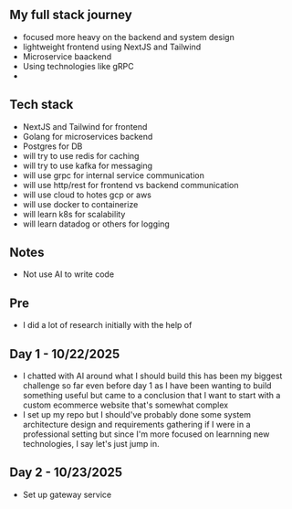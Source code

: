 ## My full stack journey

- focused more heavy on the backend and system design
- lightweight frontend using NextJS and Tailwind
- Microservice baackend
- Using technologies like gRPC
-

## Tech stack

- NextJS and Tailwind for frontend
- Golang for microservices backend
- Postgres for DB
- will try to use redis for caching
- will try to use kafka for messaging
- will use grpc for internal service communication
- will use http/rest for frontend vs backend communication
- will use cloud to hotes gcp or aws
- will use docker to containerize
- will learn k8s for scalability
- will learn datadog or others for logging

## Notes

- Not use AI to write code

## Pre

- I did a lot of research initially with the help of

## Day 1 - 10/22/2025

- I chatted with AI around what I should build this has been my biggest challenge so far even before day 1 as I have been wanting to build something useful but came to a conclusion that I want to start with a custom ecommerce website that's somewhat complex
- I set up my repo but I should've probably done some system architecture design and requirements gathering if I were in a professional setting but since I'm more focused on learnning new technologies, I say let's just jump in.

## Day 2 - 10/23/2025

- Set up gateway service
